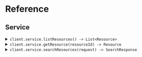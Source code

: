 # Reference
## Service
<details><summary><code>client.service.listResources() -> List&lt;Resource&gt;</code></summary>
<dl>
<dd>

#### 📝 Description

<dl>
<dd>

<dl>
<dd>

List resources with pagination
</dd>
</dl>
</dd>
</dl>

#### 🔌 Usage

<dl>
<dd>

<dl>
<dd>

```java
client.service().listResources(
    ListResourcesRequest
        .builder()
        .page(1)
        .perPage(1)
        .sort("created_at")
        .order("desc")
        .includeTotals(true)
        .fields("fields")
        .search("search")
        .build()
);
```
</dd>
</dl>
</dd>
</dl>

#### ⚙️ Parameters

<dl>
<dd>

<dl>
<dd>

**page:** `Integer` — Zero-indexed page number
    
</dd>
</dl>

<dl>
<dd>

**perPage:** `Integer` — Number of items per page
    
</dd>
</dl>

<dl>
<dd>

**sort:** `String` — Sort field
    
</dd>
</dl>

<dl>
<dd>

**order:** `String` — Sort order (asc or desc)
    
</dd>
</dl>

<dl>
<dd>

**includeTotals:** `Boolean` — Whether to include total count
    
</dd>
</dl>

<dl>
<dd>

**fields:** `Optional<String>` — Comma-separated list of fields to include
    
</dd>
</dl>

<dl>
<dd>

**search:** `Optional<String>` — Search query
    
</dd>
</dl>
</dd>
</dl>


</dd>
</dl>
</details>

<details><summary><code>client.service.getResource(resourceId) -> Resource</code></summary>
<dl>
<dd>

#### 📝 Description

<dl>
<dd>

<dl>
<dd>

Get a single resource
</dd>
</dl>
</dd>
</dl>

#### 🔌 Usage

<dl>
<dd>

<dl>
<dd>

```java
client.service().getResource(
    "resourceId",
    GetResourceRequest
        .builder()
        .includeMetadata(true)
        .format("json")
        .build()
);
```
</dd>
</dl>
</dd>
</dl>

#### ⚙️ Parameters

<dl>
<dd>

<dl>
<dd>

**resourceId:** `String` 
    
</dd>
</dl>

<dl>
<dd>

**includeMetadata:** `Boolean` — Include metadata in response
    
</dd>
</dl>

<dl>
<dd>

**format:** `String` — Response format
    
</dd>
</dl>
</dd>
</dl>


</dd>
</dl>
</details>

<details><summary><code>client.service.searchResources(request) -> SearchResponse</code></summary>
<dl>
<dd>

#### 📝 Description

<dl>
<dd>

<dl>
<dd>

Search resources with complex parameters
</dd>
</dl>
</dd>
</dl>

#### 🔌 Usage

<dl>
<dd>

<dl>
<dd>

```java
client.service().searchResources(
    SearchResourcesRequest
        .builder()
        .limit(1)
        .offset(1)
        .query("query")
        .filters(
            new HashMap<String, Object>() {{
                put("filters", new 
                HashMap<String, Object>() {{put("key", "value");
                }});
            }}
        )
        .build()
);
```
</dd>
</dl>
</dd>
</dl>

#### ⚙️ Parameters

<dl>
<dd>

<dl>
<dd>

**limit:** `Integer` — Maximum results to return
    
</dd>
</dl>

<dl>
<dd>

**offset:** `Integer` — Offset for pagination
    
</dd>
</dl>

<dl>
<dd>

**query:** `String` 
    
</dd>
</dl>

<dl>
<dd>

**filters:** `Optional<Map<String, Object>>` 
    
</dd>
</dl>
</dd>
</dl>


</dd>
</dl>
</details>
